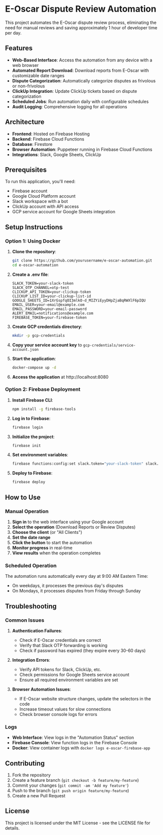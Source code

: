 # E-Oscar Dispute Review Automation

This project automates the E-Oscar dispute review process, eliminating the need for manual reviews and saving approximately 1 hour of developer time per day.

## Features

- **Web-Based Interface**: Access the automation from any device with a web browser
- **Automated Report Download**: Download reports from E-Oscar with customizable date ranges
- **Dispute Categorization**: Automatically categorize disputes as frivolous or non-frivolous
- **ClickUp Integration**: Update ClickUp tickets based on dispute categorization
- **Scheduled Jobs**: Run automation daily with configurable schedules
- **Audit Logging**: Comprehensive logging for all operations

## Architecture

- **Frontend**: Hosted on Firebase Hosting
- **Backend**: Firebase Cloud Functions
- **Database**: Firestore
- **Browser Automation**: Puppeteer running in Firebase Cloud Functions
- **Integrations**: Slack, Google Sheets, ClickUp

## Prerequisites

To run this application, you'll need:

- Firebase account
- Google Cloud Platform account
- Slack workspace with a bot
- ClickUp account with API access
- GCP service account for Google Sheets integration

## Setup Instructions

### Option 1: Using Docker

1. **Clone the repository**:
   ```bash
   git clone https://github.com/yourusername/e-oscar-automation.git
   cd e-oscar-automation
   ```

2. **Create a .env file**:
   ```
   SLACK_TOKEN=your-slack-token
   SLACK_OTP_CHANNEL=otp-test
   CLICKUP_API_TOKEN=your-clickup-token
   CLICKUP_LIST_ID=your-clickup-list-id
   GOOGLE_SHEETS_ID=1XrGspfqOI3mlkO-d_MIZYiEyyDHpZjaBqRWXlF6pIQU
   EMAIL_USER=your-email@example.com
   EMAIL_PASSWORD=your-email-password
   ALERT_EMAIL=notifications@example.com
   FIREBASE_TOKEN=your-firebase-token
   ```

3. **Create GCP credentials directory**:
   ```bash
   mkdir -p gcp-credentials
   ```

4. **Copy your service account key** to `gcp-credentials/service-account.json`

5. **Start the application**:
   ```bash
   docker-compose up -d
   ```

6. **Access the application** at http://localhost:8080

### Option 2: Firebase Deployment

1. **Install Firebase CLI**:
   ```bash
   npm install -g firebase-tools
   ```

2. **Log in to Firebase**:
   ```bash
   firebase login
   ```

3. **Initialize the project**:
   ```bash
   firebase init
   ```

4. **Set environment variables**:
   ```bash
   firebase functions:config:set slack.token="your-slack-token" slack.channel="otp-test" clickup.token="your-clickup-token" clickup.list_id="your-clickup-list-id" google.sheets_id="1XrGspfqOI3mlkO-d_MIZYiEyyDHpZjaBqRWXlF6pIQU" email.user="your-email@example.com" email.password="your-email-password" email.alert="notifications@example.com"
   ```

5. **Deploy to Firebase**:
   ```bash
   firebase deploy
   ```

## How to Use

### Manual Operation

1. **Sign in** to the web interface using your Google account
2. **Select the operation** (Download Reports or Review Disputes)
3. **Choose the client** (or "All Clients")
4. **Set the date range**
5. **Click the button** to start the automation
6. **Monitor progress** in real-time
7. **View results** when the operation completes

### Scheduled Operation

The automation runs automatically every day at 9:00 AM Eastern Time:

- On weekdays, it processes the previous day's disputes
- On Mondays, it processes disputes from Friday through Sunday

## Troubleshooting

### Common Issues

1. **Authentication Failures**:
   - Check if E-Oscar credentials are correct
   - Verify that Slack OTP forwarding is working
   - Check if password has expired (they expire every 30-60 days)

2. **Integration Errors**:
   - Verify API tokens for Slack, ClickUp, etc.
   - Check permissions for Google Sheets service account
   - Ensure all required environment variables are set

3. **Browser Automation Issues**:
   - If E-Oscar website structure changes, update the selectors in the code
   - Increase timeout values for slow connections
   - Check browser console logs for errors

### Logs

- **Web Interface**: View logs in the "Automation Status" section
- **Firebase Console**: View function logs in the Firebase Console
- **Docker**: View container logs with `docker logs e-oscar-firebase-app`

## Contributing

1. Fork the repository
2. Create a feature branch (`git checkout -b feature/my-feature`)
3. Commit your changes (`git commit -am 'Add my feature'`)
4. Push to the branch (`git push origin feature/my-feature`)
5. Create a new Pull Request

## License

This project is licensed under the MIT License - see the LICENSE file for details.